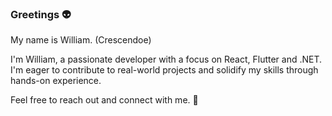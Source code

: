 ### Greetings 👽

My name is William. (Crescendoe)

I'm William, a passionate developer with a focus on React, Flutter and .NET. I'm eager to contribute to real-world projects and solidify my skills through hands-on experience. 

Feel free to reach out and connect with me. 🤝
